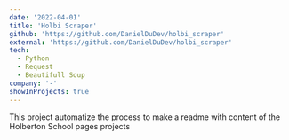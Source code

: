 ```yaml
---
date: '2022-04-01'
title: 'Holbi Scraper'
github: 'https://github.com/DanielDuDev/holbi_scraper'
external: 'https://github.com/DanielDuDev/holbi_scraper'
tech:
  - Python
  - Request
  - Beautifull Soup
company: '-'
showInProjects: true
---
```


This project automatize the process to make a readme with content of the Holberton School pages projects

